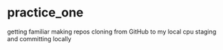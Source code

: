 # practice_one
getting familiar making repos
cloning from GitHub to my local cpu
staging and committing locally